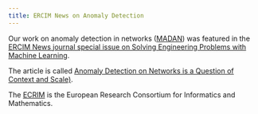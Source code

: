```yaml
---
title: ERCIM News on Anomaly Detection
---
```


Our work on anomaly detection in networks ([MADAN](https://aaai.org/ojs/index.php/AAAI/article/view/5409)) was featured in the [ERCIM News journal special issue on Solving Engineering Problems with Machine Learning](https://ercim-news.ercim.eu/).

The article is called [Anomaly Detection on Networks is a Question of Context and Scale)](https://ercim-news.ercim.eu/en122/special/anomaly-detection-on-networks-is-a-question-of-context-and-scale).

The [ECRIM](https://www.ercim.eu/) is the European Research Consortium for Informatics and Mathematics.
